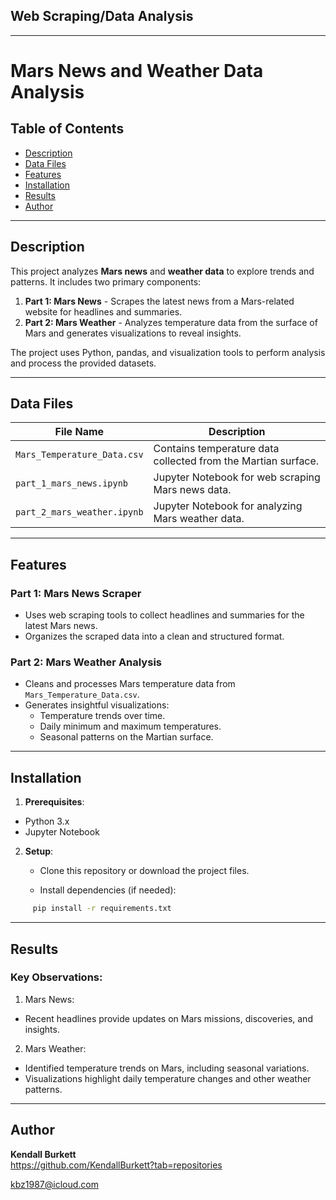 ## Web Scraping/Data Analysis
---

# Mars News and Weather Data Analysis

## Table of Contents
- [Description](#description)
- [Data Files](#data-files)
- [Features](#features)
- [Installation](#installation)
- [Results](#results)
- [Author](#author)

---

## Description

This project analyzes **Mars news** and **weather data** to explore trends and patterns. It includes two primary components:
1. **Part 1: Mars News** - Scrapes the latest news from a Mars-related website for headlines and summaries.
2. **Part 2: Mars Weather** - Analyzes temperature data from the surface of Mars and generates visualizations to reveal insights.

The project uses Python, pandas, and visualization tools to perform analysis and process the provided datasets.

---

## Data Files

| File Name                   | Description                                                   |
|-----------------------------|---------------------------------------------------------------|
| `Mars_Temperature_Data.csv` | Contains temperature data collected from the Martian surface. |
| `part_1_mars_news.ipynb`    | Jupyter Notebook for web scraping Mars news data.             |
| `part_2_mars_weather.ipynb` | Jupyter Notebook for analyzing Mars weather data.             |

---

## Features

### Part 1: Mars News Scraper
- Uses web scraping tools to collect headlines and summaries for the latest Mars news.
- Organizes the scraped data into a clean and structured format.

### Part 2: Mars Weather Analysis
- Cleans and processes Mars temperature data from `Mars_Temperature_Data.csv`.
- Generates insightful visualizations:
  - Temperature trends over time.
  - Daily minimum and maximum temperatures.
  - Seasonal patterns on the Martian surface.

---

## Installation

1. **Prerequisites**:
- Python 3.x
- Jupyter Notebook

2. **Setup**:
   - Clone this repository or download the project files.
     
   - Install dependencies (if needed):
```bash
     pip install -r requirements.txt
```
---

## Results

### Key Observations:

1.	Mars News:
- Recent headlines provide updates on Mars missions, discoveries, and insights.
2.	Mars Weather:
- Identified temperature trends on Mars, including seasonal variations.
- Visualizations highlight daily temperature changes and other weather patterns.
---

## Author

**Kendall Burkett**  
https://github.com/KendallBurkett?tab=repositories
 
kbz1987@icloud.com